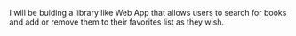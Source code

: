 I will be buiding a library like Web App that allows users to search for books and add or remove them to their favorites list as they wish. 
